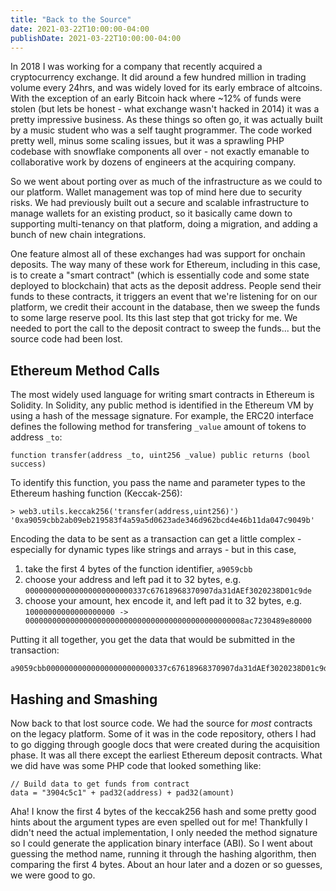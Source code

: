 ```yaml
---
title: "Back to the Source"
date: 2021-03-22T10:00:00-04:00
publishDate: 2021-03-22T10:00:00-04:00
---
```


In 2018 I was working for a company that recently acquired a cryptocurrency exchange.
It did around a few hundred million in trading volume every 24hrs, and was widely loved for its early embrace of altcoins.
With the exception of an early Bitcoin hack where ~12% of funds were stolen (but lets be honest - what exchange wasn't hacked in 2014) it was a pretty impressive business.
As these things so often go, it was actually built by a music student who was a self taught programmer.
The code worked pretty well, minus some scaling issues, but it was a sprawling PHP codebase with snowflake components all over - not exactly emanable to collaborative work by dozens of engineers at the acquiring company.

So we went about porting over as much of the infrastructure as we could to our platform.
Wallet management was top of mind here due to security risks.
We had previously built out a secure and scalable infrastructure to manage wallets for an existing product, so it basically came down to supporting multi-tenancy on that platform, doing a migration, and adding a bunch of new chain integrations.

One feature almost all of these exchanges had was support for onchain deposits.
The way many of these work for Ethereum, including in this case, is to create a "smart contract" (which is essentially code and some state deployed to blockchain) that acts as the deposit address.
People send their funds to these contracts, it triggers an event that we're listening for on our platform, we credit their account in the database, then we sweep the funds to some large reserve pool.
Its this last step that got tricky for me.
We needed to port the call to the deposit contract to sweep the funds... but the source code had been lost.

## Ethereum Method Calls

The most widely used language for writing smart contracts in Ethereum is Solidity.
In Solidity, any public method is identified in the Ethereum VM by using a hash of the message signature.
For example, the ERC20 interface defines the following method for transfering `_value` amount of tokens to address `_to`:

```sol
function transfer(address _to, uint256 _value) public returns (bool success)
```

To identify this function, you pass the name and parameter types to the Ethereum hashing function (Keccak-256):

```
> web3.utils.keccak256('transfer(address,uint256)')
'0xa9059cbb2ab09eb219583f4a59a5d0623ade346d962bcd4e46b11da047c9049b'
```

Encoding the data to be sent as a transaction can get a little complex - especially for dynamic types like strings and arrays - but in this case,
1. take the first 4 bytes of the function identifier, `a9059cbb`
2. choose your address and left pad it to 32 bytes, e.g. `000000000000000000000000337c67618968370907da31dAEf3020238D01c9de`
3. choose your amount, hex encode it, and left pad it to 32 bytes, e.g. `10000000000000000000 -> 0000000000000000000000000000000000000000000000008ac7230489e80000`

Putting it all together, you get the data that would be submitted in the transaction:
```
a9059cbb000000000000000000000000337c67618968370907da31dAEf3020238D01c9de0000000000000000000000000000000000000000000000008ac7230489e80000
```

## Hashing and Smashing

Now back to that lost source code.
We had the source for *most* contracts on the legacy platform.
Some of it was in the code repository, others I had to go digging through google docs that were created during the acquisition phase.
It was all there except the earliest Ethereum deposit contracts.
What we did have was some PHP code that looked something like:

```
// Build data to get funds from contract
data = "3904c5c1" + pad32(address) + pad32(amount)
```

Aha! I know the first 4 bytes of the keccak256 hash and some pretty good hints about the argument types are even spelled out for me!
Thankfully I didn't need the actual implementation, I only needed the method signature so I could generate the application binary interface (ABI).
So I went about guessing the method name, running it through the hashing algorithm, then comparing the first 4 bytes.
About an hour later and a dozen or so guesses, we were good to go.

